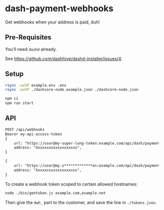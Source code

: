 # dash-payment-webhooks

Get webhooks when your address is paid, duh!

## Pre-Requisites

You'll need `dashd` already.

See <https://github.com/dashhive/dashd-installer/issues/4>.

## Setup

```bash
rsync -avhP example.env .env
rsync -avhP ./dashcore-node.example.json ./dashcore-node.json
```

```bash
npm ci
npm run start
```

## API

```txt
POST /api/webhooks
Bearer my-api-access-token
{
    url: "https://user@my-super-long-token:example.com/api/dash/payment-received",
    address: "Xxxxxxxxxxxxxxxxxxx",
}

{
    url: "https://user@my-s*************en:example.com/api/dash/payment-received",
    address: "Xxxxxxxxxxxxxxxxxxx",
}
```

To create a webhook token scoped to certain allowed hostnames:

```bash
node ./bin/gentoken.js example.com,example.net
```

Then give the `dwh_` part to the customer, and save the line in `./tokens.json`.
